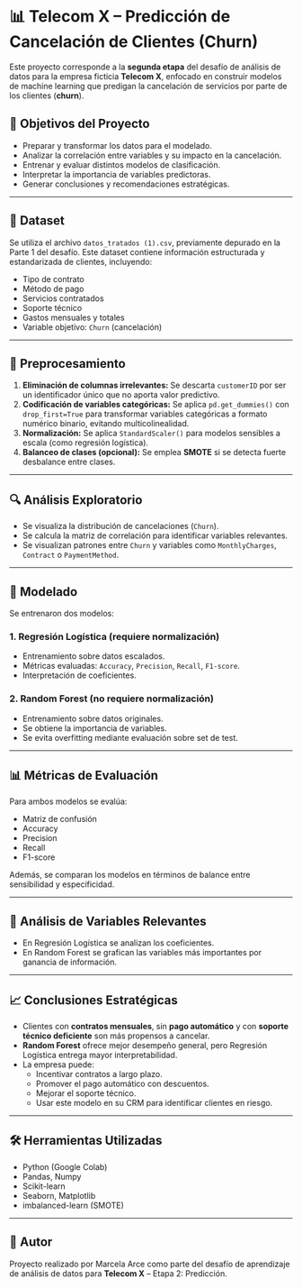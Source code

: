 # 📊 Telecom X – Predicción de Cancelación de Clientes (Churn)

Este proyecto corresponde a la **segunda etapa** del desafío de análisis de datos para la empresa ficticia **Telecom X**, enfocado en construir modelos de machine learning que predigan la cancelación de servicios por parte de los clientes (**churn**).

## 🎯 Objetivos del Proyecto

- Preparar y transformar los datos para el modelado.
- Analizar la correlación entre variables y su impacto en la cancelación.
- Entrenar y evaluar distintos modelos de clasificación.
- Interpretar la importancia de variables predictoras.
- Generar conclusiones y recomendaciones estratégicas.

---

## 📁 Dataset

Se utiliza el archivo `datos_tratados (1).csv`, previamente depurado en la Parte 1 del desafío. Este dataset contiene información estructurada y estandarizada de clientes, incluyendo:

- Tipo de contrato
- Método de pago
- Servicios contratados
- Soporte técnico
- Gastos mensuales y totales
- Variable objetivo: `Churn` (cancelación)

---

## 🧹 Preprocesamiento

1. **Eliminación de columnas irrelevantes:** Se descarta `customerID` por ser un identificador único que no aporta valor predictivo.
2. **Codificación de variables categóricas:** Se aplica `pd.get_dummies()` con `drop_first=True` para transformar variables categóricas a formato numérico binario, evitando multicolinealidad.
3. **Normalización:** Se aplica `StandardScaler()` para modelos sensibles a escala (como regresión logística).
4. **Balanceo de clases (opcional):** Se emplea **SMOTE** si se detecta fuerte desbalance entre clases.

---

## 🔍 Análisis Exploratorio

- Se visualiza la distribución de cancelaciones (`Churn`).
- Se calcula la matriz de correlación para identificar variables relevantes.
- Se visualizan patrones entre `Churn` y variables como `MonthlyCharges`, `Contract` o `PaymentMethod`.

---

## 🤖 Modelado

Se entrenaron dos modelos:

### 1. **Regresión Logística** (requiere normalización)

- Entrenamiento sobre datos escalados.
- Métricas evaluadas: `Accuracy`, `Precision`, `Recall`, `F1-score`.
- Interpretación de coeficientes.

### 2. **Random Forest** (no requiere normalización)

- Entrenamiento sobre datos originales.
- Se obtiene la importancia de variables.
- Se evita overfitting mediante evaluación sobre set de test.

---

## 📊 Métricas de Evaluación

Para ambos modelos se evalúa:

- Matriz de confusión
- Accuracy
- Precision
- Recall
- F1-score

Además, se comparan los modelos en términos de balance entre sensibilidad y especificidad.

---

## 🔎 Análisis de Variables Relevantes

- En Regresión Logística se analizan los coeficientes.
- En Random Forest se grafican las variables más importantes por ganancia de información.

---

## 📈 Conclusiones Estratégicas

- Clientes con **contratos mensuales**, sin **pago automático** y con **soporte técnico deficiente** son más propensos a cancelar.
- **Random Forest** ofrece mejor desempeño general, pero Regresión Logística entrega mayor interpretabilidad.
- La empresa puede:
  - Incentivar contratos a largo plazo.
  - Promover el pago automático con descuentos.
  - Mejorar el soporte técnico.
  - Usar este modelo en su CRM para identificar clientes en riesgo.

---

## 🛠 Herramientas Utilizadas

- Python (Google Colab)
- Pandas, Numpy
- Scikit-learn
- Seaborn, Matplotlib
- imbalanced-learn (SMOTE)

---

## 🚀 Autor

Proyecto realizado por Marcela Arce como parte del desafío de aprendizaje de análisis de datos para **Telecom X** – Etapa 2: Predicción.

